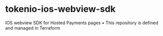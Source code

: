 # tokenio-ios-webview-sdk
IOS webview SDK for Hosted Payments pages • This repository is defined and managed in Terraform
